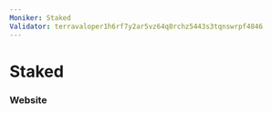 ```yaml
---
Moniker: Staked
Validator: terravaloper1h6rf7y2ar5vz64q8rchz5443s3tqnswrpf4846
---
```


# Staked



### Website



